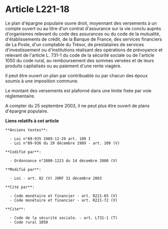 # Article L221-18

Le plan d'épargne populaire ouvre droit, moyennant des versements à un compte ouvert ou au titre d'un contrat d'assurance sur
la vie conclu auprès d'organismes relevant du code des assurances ou du code de la mutualité, d'établissements de crédit, de
la Banque de France, des services financiers de La Poste, d'un comptable du Trésor, de prestataires de services
d'investissement ou d'institutions réalisant des opérations de prévoyance et relevant de l'article L. 731-1 du code de la
sécurité sociale ou de l'article 1050 du code rural, au remboursement des sommes versées et de leurs produits capitalisés ou
au paiement d'une rente viagère.

Il peut être ouvert un plan par contribuable ou par chacun des époux soumis à une imposition commune.

Le montant des versements est plafonné dans une limite fixée par voie réglementaire.

A compter du 25 septembre 2003, il ne peut plus être ouvert de plans d'épargne populaire.

**Liens relatifs à cet article**

	**Anciens textes**:

	  - Loi n°89-935 1989-12-29 art. 109 I
	  - Loi n°89-936 du 29 décembre 1989 - art. 109 (V)

	**Codifié par**:

	  - Ordonnance n°2000-1223 du 14 décembre 2000 (V)

	**Modifié par**:

	  - Loi - art. 82 (V) JORF 31 décembre 2003

	**Cité par**:

	  - Code monétaire et financier - art. R221-65 (V)
	  - Code monétaire et financier - art. R221-72 (V)

	**Cite**:

	  - Code de la sécurité sociale. - art. L731-1 (T)
	  - Code rural 1050
